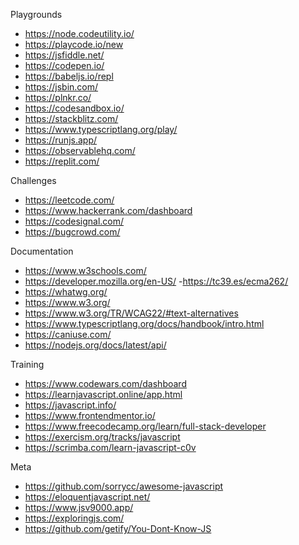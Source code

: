 Playgrounds
- https://node.codeutility.io/
- https://playcode.io/new
- https://jsfiddle.net/
- https://codepen.io/
- https://babeljs.io/repl
- https://jsbin.com/
- https://plnkr.co/
- https://codesandbox.io/
- https://stackblitz.com/
- https://www.typescriptlang.org/play/
- https://runjs.app/
- https://observablehq.com/
- https://replit.com/

Challenges
- https://leetcode.com/
- https://www.hackerrank.com/dashboard
- https://codesignal.com/
- https://bugcrowd.com/

Documentation
- https://www.w3schools.com/
- https://developer.mozilla.org/en-US/
-https://tc39.es/ecma262/
- https://whatwg.org/
- https://www.w3.org/
- https://www.w3.org/TR/WCAG22/#text-alternatives
- https://www.typescriptlang.org/docs/handbook/intro.html
- https://caniuse.com/
- https://nodejs.org/docs/latest/api/

Training
- https://www.codewars.com/dashboard
- https://learnjavascript.online/app.html
- https://javascript.info/
- https://www.frontendmentor.io/
- https://www.freecodecamp.org/learn/full-stack-developer
- https://exercism.org/tracks/javascript
- https://scrimba.com/learn-javascript-c0v

Meta
- https://github.com/sorrycc/awesome-javascript
- https://eloquentjavascript.net/
- https://www.jsv9000.app/
- https://exploringjs.com/
- https://github.com/getify/You-Dont-Know-JS

